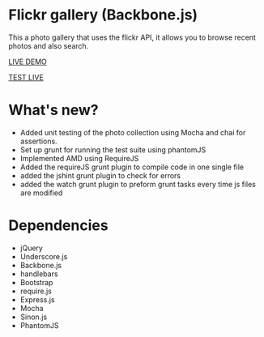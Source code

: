 Flickr gallery (Backbone.js)
============================

This a photo gallery that uses the flickr API, it allows you to browse recent photos and also search.

<a href="http://luisbravoa.com/sandbox/Flickr-gallery-in-backbone.js/public" target="_blank">LIVE DEMO</a>

<a href="http://luisbravoa.com/sandbox/Flickr-gallery-in-backbone.js/tests" target="_blank">TEST LIVE</a>

What's new?
===========

- Added unit testing of the photo collection using Mocha and chai for assertions.
- Set up grunt for running the test suite using phantomJS
- Implemented AMD using RequireJS
- Added the requireJS grunt plugin to compile code in one single file
- added the jshint grunt plugin to check for errors
- added the watch grunt plugin to preform grunt tasks every time js files are modified


Dependencies
============

- jQuery
- Underscore.js
- Backbone.js
- handlebars
- Bootstrap
- require.js
- Express.js
- Mocha
- Sinon.js
- PhantomJS